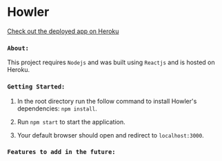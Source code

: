 # Howler

[Check out the deployed app on Heroku](howler-react.herokuapp.com/)

### `About:`
This project requires ```Nodejs``` and was built using ```Reactjs``` and is hosted on Heroku.

### `Getting Started:`
1.  In the root directory run the follow command to install Howler's dependencies:
      ```npm install```.
      
2.  Run ```npm start``` to start the application.

3.  Your default browser should open and redirect to ```localhost:3000```.

### `Features to add in the future:`
